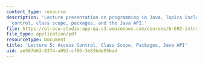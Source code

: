 ```yaml
---
content_type: resource
description: 'Lecture presentation on programming in Java. Topics include: access
  control, class scope, packages, and the Java API.'
file: https://ol-ocw-studio-app-qa.s3.amazonaws.com/courses/6-092-introduction-to-programming-in-java-january-iap-2010/ae507b638374a092cf863e83bde05bad_MIT6_092IAP10_lec05.pdf
file_type: application/pdf
resourcetype: Document
title: 'Lecture 5: Access Control, Class Scope, Packages, Java API'
uid: ae507b63-8374-a092-cf86-3e83bde05bad
---
```

